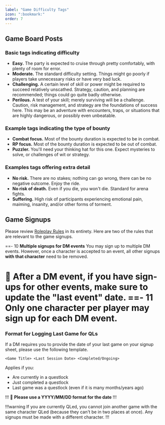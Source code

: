 ```yaml
---
label: "Game Difficulty Tags"
icon: ":bookmark:"
order: 7
---
```


<style>
h1:before { 
  content: "🔖 ";
}
</style>

## Game Board Posts

### Basic tags indicating difficulty

- **Easy.** The party is expected to cruise through pretty comfortably, with plenty of room for error.
- **Moderate.** The standard difficulty setting. Things might go poorly if players take unnecessary risks or have very bad luck.
- **Challenging.** A certain level of skill or power might be required to succeed relatively unscathed. Strategy, caution, and planning are recommended; things could go quite badly otherwise.
- **Perilous.** A test of your skill; merely surviving will be a challenge. Caution, risk management, and strategy are the foundations of success here. This may be an adventure with encounters, traps, or situations that are highly dangerous, or possibly even unbeatable.

### Example tags indicating the type of bounty

- **Combat focus.** Most of the bounty duration is expected to be in combat.
- **RP focus.** Most of the bounty duration is expected to be out of combat.
- **Puzzler.** You'll need your thinking hat for this one. Expect mysteries to solve, or challenges of wit or strategy.

### Examples tags offering extra detail

- **No risk.** There are no stakes; nothing can go wrong, there can be no negative outcome. Enjoy the ride.
- **No risk of death.** Even if you die, you won't die. Standard for arena fights.
- **Suffering.** High risk of participants experiencing emotional pain, maiming, insanity, and/or other forms of torment.


## Game Signups

Please review [Roleplay Rules](/rp-rules.md) in its entirety. Here are two of the rules that are relevant to the game signups.

==- 1️0️ **Multiple signups for DM events**
You may sign up to multiple DM events. However, once a character is accepted to an event, all other signups __with that character__ need to be removed.

After a DM event, if you have sign-ups for other events, make sure to update the "last event" date.
==- 1️1️ **Only one character per player may sign up for each DM event.**
===

### Format for Logging Last Game for QLs
If a DM requires you to provide the date of your last game on your signup sheet, please use the following template.

```
<Game Title> <Last Session Date> <Completed/Ongoing>
```

Applies if you:
- Are currently in a questlock
- Just completed a questlock
- Last game was a questlock (even if it is many months/years ago)

!!!
📆 **Please use a YYYY/MM/DD format for the date**
!!!

!!!warning If you are currently QLed, you cannot join another game with the same character QLed (because they can't be in two places at once). Any signups must be made with a different character.
!!!
